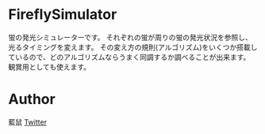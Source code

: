 ﻿# FireflySimulator
蛍の発光シミュレーターです。
それぞれの蛍が周りの蛍の発光状況を参照し、光るタイミングを変えます。
その変え方の規則(アルゴリズム)をいくつか搭載しているので、どのアルゴリズムならうまく同調するか調べることが出来ます。
観賞用としても使えます。

# Author
藍鼠 [Twitter](https://twitter.com/indigo_mou5e)